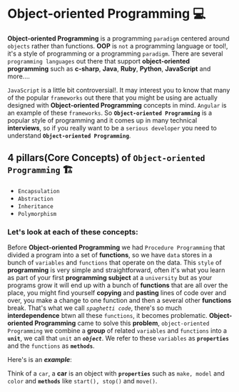 # Object-oriented Programming 💻
**Object-oriented Programming** is a programming `paradigm` centered around `objects` rather than functions. **OOP** is `not` a programming language or tool!, it's a style of programming or a programming `paradigm`. There are several `programming languages` out there that support **object-oriented programming** such as **c-sharp**, **Java**, **Ruby**, **Python**, **JavaScript** and more....

`JavaScript` is a little bit controversial!. It may interest you to know that many of the popular `frameworks` out there that you might be using are actually designed with **Object-oriented Programming** concepts in mind. `Angular` is an example of these `frameworks`. So **`Object-oriented Programming`** is a popular style of programming and it comes up in many technical **interviews**, so if you really want to be a `serious developer` you need to understand **`Object-oriented Programming`**. 

## 4 pillars(Core Concepts) of `Object-oriented Programming` 🏗️
* `Encapsulation`
* `Abstraction`
* `Inheritance`
* `Polymorphism`

### Let's look at each of these concepts:
Before **Object-oriented Programming** we had `Procedure Programming` that divided a program into a set of **functions**, so we have `data` stores in a bunch of `variables` and `functions` that operate on the data. This `style` of **programming** is very simple and straightforward, often it's what you learn as part of your first **programming subject** at a `university` but as your programs grow it will end up with a bunch of **functions** that are all over the place, you might find yourself **copying** and **pasting** lines of code over and over, you make a change to one function and then a several other **functions** break. That's what we call _`spaghetti code`_, there's so much **interdependence** btwn all these `functions`, it becomes problematic. **Object-oriented Programming** came to solve this **problem**, `object-oriented Programming` we combine a **group** of related `variables` and `functions` into a **`unit`**, we call that `unit` an _**`object`**_. We refer to these `variables` as **`properties`** and the `functions` as **`methods`**.

Here's is an _**example**_:

Think of a `car`, a **car** is an object with **`properties`** such as `make, model` and `color` and **`methods`** like `start(), stop()` and `move()`.  





















